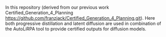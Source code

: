 In this repository (derived from our previous work Certified_Generation_4_Planning https://github.com/franzjack/Certified_Generation_4_Planning.git). Here both progressive distillation and latent diffusion are used in combination of the AutoLiRPA tool to provide certified outputs for diffusion models.

